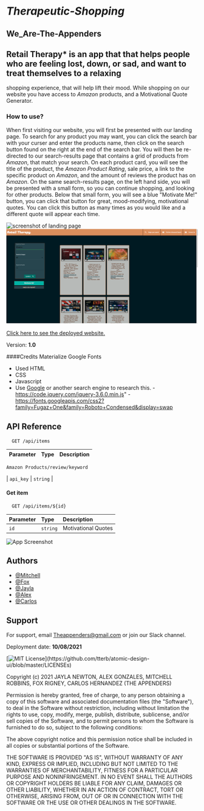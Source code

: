 
# *Therapeutic-Shopping*

## **We_Are-The-Appenders**

## Retail Therapy* is an app that that helps people who are feeling lost, down, or sad, and want to treat themselves to a relaxing 
shopping experience, that will help lift their mood. While shopping on our website you have access to *Amazon* products, and a
Motivational Quote Generator. 

### How to use?
When first visiting our website, you will first be presented with our landing page. To search for any product you may want, you can click 
the search bar with your curser and enter the products name, then click on the search button found on the right at the end of the search 
bar. You will then be re-directed to our search-results page that contains a grid of products from *Amazon*, that match your search.
On each product card, you will see the title of the product, the *Amazon Product Rating*, sale price, a link to the specific product on 
*Amazon*, and the amount of reviews the product has on *Amazon*. On the same search-results page, on the left hand side, you will be 
presented with a small form, so you can continue shopping, and looking for other products. Below that small form, you will see a blue 
"Motivate Me!" button, you can click that button for great, mood-modifying, motivational quotes. You can click this button as many times as you 
would like and a different quote will appear each time.

![screenshot of landing page](./assets/screen-shot-2021)
![screenshot of results page](./assets/screen-shot-resultspage.png)

[Click here to see the deployed website.](https://vookmirvookmir.github.io/Project1-TheAppenders/)

Version:
**1.0**

####Credits
Materialize
Google Fonts

- Used HTML
- CSS 
- Javascript
- Use [Google](https://www.google.com) or another search engine to research this.
-https://code.jquery.com/jquery-3.6.0.min.js"
-https://fonts.googleapis.com/css2?family=Fugaz+One&family=Roboto+Condensed&display=swap
  
## API Reference


```http
  GET /api/items
```

| Parameter | Type     | Description                |
| :-------- | :------- | :------------------------- |
    Amazon Products/review/keyword
| `api_key` | `string` |  

#### Get item

```http
  GET /api/items/${id}
```

| Parameter | Type     | Description                       |
| :-------- | :------- | :-------------------------------- |
| `id`      | `string` | Motivational Quotes

![App Screenshot](https://via.placeholder.com/468x300?text=App+Screenshot+Here)
  
## Authors

- [@Mitchell ](https://github.com/VookmirVookmir/Project1-TheAppenders)
- [@Fox ](https://github.com/VookmirVookmir/Project1-TheAppenders)
- [@Jayla](https://github.com/VookmirVookmir/Project1-TheAppenders)
- [@Alex](https://github.com/VookmirVookmir/Project1-TheAppenders)
- [@Carlos](https://github.com/VookmirVookmir/Project1-TheAppenders)
## Support


For support, email Theappenders@gmail.com or join our Slack channel.

Deployment date:
**10/08/2021**

[![MIT License](https://img.shields.io/apm/l/atomic-design-ui.svg?)](https://github.com/tterb/atomic-design-ui/blob/master/LICENSEs)

Copyright (c) 2021 JAYLA NEWTON, ALEX GONZALES, MITCHELL ROBBINS, FOX RIGNEY, CARLOS HERNANDEZ (THE APPENDERS)

Permission is hereby granted, free of charge, to any person obtaining a copy of this software and associated documentation files
 (the "Software"), to deal in the Software without restriction, including without limitation the rights to use, copy, modify, merge,
 publish, distribute, sublicense, and/or sell copies of the Software, and to permit persons to whom the Software is furnished to do so,
 subject to the following conditions:

The above copyright notice and this permission notice shall be included in all copies or substantial portions of the Software.

THE SOFTWARE IS PROVIDED "AS IS", WITHOUT WARRANTY OF ANY KIND, EXPRESS OR IMPLIED, INCLUDING BUT NOT LIMITED TO THE WARRANTIES OF 
MERCHANTABILITY, FITNESS FOR A PARTICULAR PURPOSE AND NONINFRINGEMENT. IN NO EVENT SHALL THE AUTHORS OR COPYRIGHT HOLDERS BE LIABLE 
FOR ANY CLAIM, DAMAGES OR OTHER LIABILITY, WHETHER IN AN ACTION OF CONTRACT, TORT OR OTHERWISE, ARISING FROM, OUT OF OR IN CONNECTION 
WITH THE SOFTWARE OR THE USE OR OTHER DEALINGS IN THE SOFTWARE.
  



